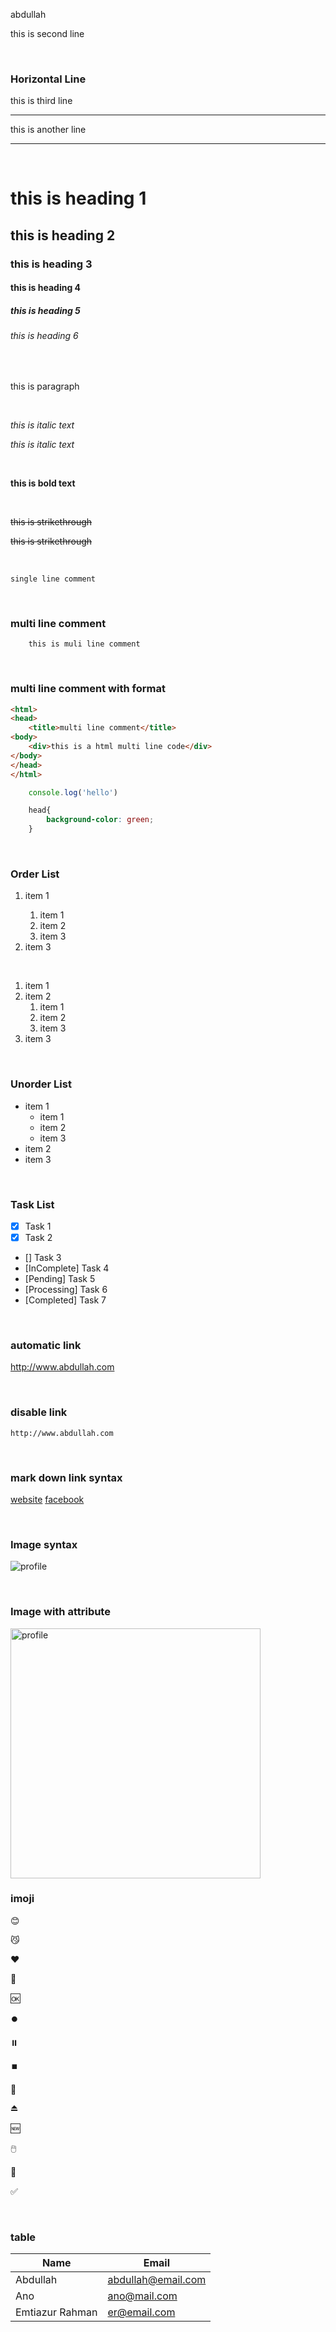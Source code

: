 <!-- markdown tutorial -->

abdullah  

this is second line<br>

<br/>

### Horizontal Line

this is third line <hr>

this is another line

---

<br/>

# this is heading 1
## this is heading 2
### this is heading 3
#### this is heading 4
##### this is heading 5
###### this is heading 6

<br/>

<p>this is paragraph</p>

<br/>

<i>this is italic text </i>

_this is italic text_

<br/>

__this is bold text__

<br/>

<del>this is strikethrough</del>

~~this is strikethrough~~

<br/>

`single line comment`

<br/>

### multi line comment
```
    this is muli line comment
```

<br/>

### multi line comment with format
```html
<html>
<head>
    <title>multi line comment</title>
<body>
    <div>this is a html multi line code</div>
</body>
</head>
</html>
```

```javascript
    console.log('hello')
```

```css
    head{
        background-color: green;
    }
```

<br/>

### Order List
<ol>
    <li>item 1</li>
    <ol>
        <li>item 1</li>
        <li>item 2</li>
        <li>item 3</li>
    </ol>
    <li>item 3</li>
</ol>

<br/>

1. item 1
2. item 2
    1. item 1
    2. item 2
    3. item 3
3. item 3

<br/>

### Unorder List
- item 1
    - item 1
    - item 2
    - item 3
- item 2
- item 3

<br/>

### Task List
- [x] Task 1
- [x] Task 2
- [] Task 3
- [InComplete] Task 4
- [Pending] Task 5
- [Processing] Task 6
- [Completed] Task 7

<br/>

### automatic link
http://www.abdullah.com

<br/>

### disable link
`http://www.abdullah.com`

<br/>

### mark down link syntax
[website](websiteLink)
[facebook](facebookLink)

<br/>

### Image syntax
<!-- ![alt text](image) -->
![profile](./images/shot.png)

<br/>

### Image with attribute
<img src='./images/shot.png' width='400' title='profile'/>

<br/>

### imoji
😊

😼

❤️

💖

🆗

⏺️

⏸️

⏹️

🔆

⏏️

🆕

🖱️

🔘

✅

<br/>

### table
| Name | Email |
| ----- | ------ |
| Abdullah | abdullah@email.com|
| Ano | ano@mail.com |
| Emtiazur Rahman | er@email.com |








<!-- all link is here -->
[websiteLink]: http://www.abdullah.com
[facebookLink]: http://www.facebook.com